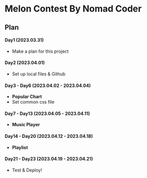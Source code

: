# Melon Contest By Nomad Coder

## Plan

#### Day1 (2023.03.31)

- Make a plan for this project

#### Day2 (2023.04.01)

- Set up local files & Github

#### Day3 - Day6 (2023.04.02 - 2023.04.04)

- **Popular Chart**
- Set common css file

#### Day7 - Day13 (2023.04.05 - 2023.04.11)

- **Music Player**

#### Day14 - Day20 (2023.04.12 - 2023.04.18)

- **Playlist**

#### Day21 - Day23 (2023.04.19 - 2023.04.21)

- Test & Deploy!
